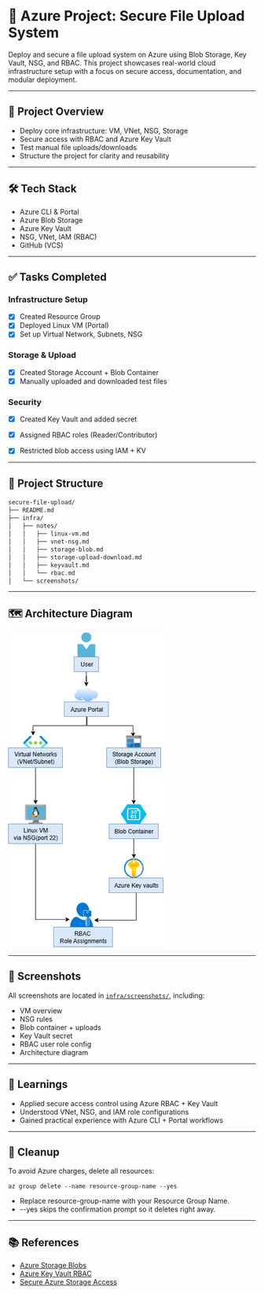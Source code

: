 # 🔐 Azure Project: Secure File Upload System

Deploy and secure a file upload system on Azure using Blob Storage, Key Vault, NSG, and RBAC. This project showcases real-world cloud infrastructure setup with a focus on secure access, documentation, and modular deployment.

---

## 📌 Project Overview

- Deploy core infrastructure: VM, VNet, NSG, Storage
- Secure access with RBAC and Azure Key Vault
- Test manual file uploads/downloads
- Structure the project for clarity and reusability

---

## 🛠️ Tech Stack

- Azure CLI & Portal
- Azure Blob Storage
- Azure Key Vault
- NSG, VNet, IAM (RBAC)
- GitHub (VCS)

---

## ✅ Tasks Completed

### Infrastructure Setup
- [x] Created Resource Group
- [x] Deployed Linux VM (Portal)
- [x] Set up Virtual Network, Subnets, NSG

### Storage & Upload
- [x] Created Storage Account + Blob Container
- [x] Manually uploaded and downloaded test files

### Security
- [x] Created Key Vault and added secret
- [x] Assigned RBAC roles (Reader/Contributor)
- [x] Restricted blob access using IAM + KV





---

## 📁 Project Structure

```plaintext
secure-file-upload/
├── README.md
├── infra/
│   ├── notes/
│   │   ├── linux-vm.md
│   │   ├── vnet-nsg.md
│   │   ├── storage-blob.md
│   │   ├── storage-upload-download.md
│   │   ├── keyvault.md
│   │   └── rbac.md
│   └── screenshots/
```



---

## 🗺️ Architecture Diagram

![Architecture Diagram](infra/screenshots/architecture-diagram.png)

--- 
## 📸 Screenshots

All screenshots are located in [`infra/screenshots/`](infra/screenshots/), including:

- VM overview  
- NSG rules  
- Blob container + uploads  
- Key Vault secret  
- RBAC user role config
- Architecture diagram

---

## 🧠 Learnings

- Applied secure access control using Azure RBAC + Key Vault
- Understood VNet, NSG, and IAM role configurations
- Gained practical experience with Azure CLI + Portal workflows

---

## 🧹 Cleanup
To avoid Azure charges, delete all resources:
```
az group delete --name resource-group-name --yes
```
- Replace resource-group-name with your Resource Group Name.
- --yes skips the confirmation prompt so it deletes right away.

---
## 📚 References

- [Azure Storage Blobs](https://learn.microsoft.com/en-us/azure/storage/blobs/)
- [Azure Key Vault RBAC](https://learn.microsoft.com/en-us/azure/key-vault/general/rbac-guide)
- [Secure Azure Storage Access](https://learn.microsoft.com/en-us/azure/storage/common/storage-auth)


